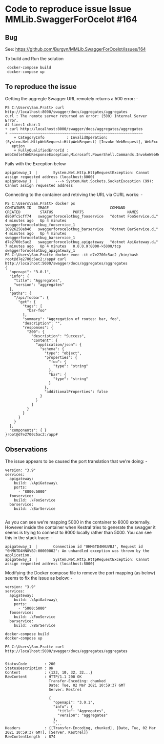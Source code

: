 # Code to reproduce issue Issue MMLib.SwaggerForOcelot #164

## Bug

See: https://github.com/Burgyn/MMLib.SwaggerForOcelot/issues/164

To build and Run the solution
```
 docker-compose build
 docker-compose up
```

## To reproduce the issue

Getting the aggregte Swagger URL remotely returns a 500 error: -

```
PS C:\Users\Sam.Pratt> curl http://localhost:8000/swagger/docs/aggregates/aggregates
curl : The remote server returned an error: (500) Internal Server Error.
At line:1 char:1
+ curl http://localhost:8000/swagger/docs/aggregates/aggregates
+ ~~~~~~~~~~~~~~~~~~~~~~~~~~~~~~~~~~~~~~~~~~~~~~~~~~~~~~~~~~~~~
    + CategoryInfo          : InvalidOperation: (System.Net.HttpWebRequest:HttpWebRequest) [Invoke-WebRequest], WebExc
   eption
    + FullyQualifiedErrorId : WebCmdletWebResponseException,Microsoft.PowerShell.Commands.InvokeWebRequestCommand
```

Fails with the Exception below
```
apigateway_1  |       System.Net.Http.HttpRequestException: Cannot assign requested address (localhost:8000)
apigateway_1  |        ---> System.Net.Sockets.SocketException (99): Cannot assign requested address
```

Connecting to the container and retriving the URL via CURL works: -
```
PS C:\Users\Sam.Pratt> docker ps
CONTAINER ID   IMAGE                            COMMAND                  CREATED         STATUS         PORTS                    NAMES
d869fc5cff74   swaggerforocelotbug_fooservice   "dotnet FooService.d…"   4 minutes ago   Up 4 minutes                            swaggerforocelotbug_fooservice_1
10926258ab46   swaggerforocelotbug_barservice   "dotnet BarService.d…"   4 minutes ago   Up 4 minutes                            swaggerforocelotbug_barservice_1
d7e2700c5ac2   swaggerforocelotbug_apigateway   "dotnet ApiGateway.d…"   7 minutes ago   Up 4 minutes   0.0.0.0:8000->5000/tcp   swaggerforocelotbug_apigateway_1
PS C:\Users\Sam.Pratt> docker exec -it d7e2700c5ac2 /bin/bash
root@d7e2700c5ac2:/app# curl http://localhost:5000/swagger/docs/aggregates/aggregates
{
  "openapi": "3.0.1",
  "info": {
    "title": "Aggregates",
    "version": "aggregates"
  },
  "paths": {
    "/api/foobar": {
      "get": {
        "tags": [
          "bar-foo"
        ],
        "summary": "Aggregation of routes: bar, foo",
        "description": "",
        "responses": {
          "200": {
            "description": "Success",
            "content": {
              "application/json": {
                "schema": {
                  "type": "object",
                  "properties": {
                    "foo": {
                      "type": "string"
                    },
                    "bar": {
                      "type": "string"
                    }
                  },
                  "additionalProperties": false
                }
              }
            }
          }
        }
      }
    }
  },
  "components": { }
}root@d7e2700c5ac2:/app#
```

## Observations

The issue appears to be caused the port translation that we're doing: -

```
version: "3.9"
services:
  apigateway:
    build: .\ApiGateway\
    ports:
      - "8000:5000"
  fooservice:
    build: .\FooService
  barservice:
    build: .\BarService
    
```

As you can see we're mapping 5000 in the container to 8000 externally. However inside the container when Kestral tries to generate the swagger it seems is trying to connect to 
8000 locally rather than 5000. You can see this in the stack trace: -

```
apigateway_1  |       Connection id "0HM6TD4HNUVBJ", Request id "0HM6TD4HNUVBJ:00000002": An unhandled exception was thrown by the application.
apigateway_1  |       System.Net.Http.HttpRequestException: Cannot assign requested address (localhost:8000)
```

Modifying the Docker compose file to remove the port mapping (as below) seems to fix the issue as below: -

```
version: "3.9"
services:
  apigateway:
    build: .\ApiGateway\
    ports:
      - "5000:5000"
  fooservice:
    build: .\FooService
  barservice:
    build: .\BarService

```

```
docker-compose build
docker-compose up
```

```
PS C:\Users\Sam.Pratt> curl http://localhost:5000/swagger/docs/aggregates/aggregates


StatusCode        : 200
StatusDescription : OK
Content           : {123, 10, 32, 32...}
RawContent        : HTTP/1.1 200 OK
                    Transfer-Encoding: chunked
                    Date: Tue, 02 Mar 2021 10:59:37 GMT
                    Server: Kestrel

                    {
                      "openapi": "3.0.1",
                      "info": {
                        "title": "Aggregates",
                        "version": "aggregates"
                      },
                      "...
Headers           : {[Transfer-Encoding, chunked], [Date, Tue, 02 Mar 2021 10:59:37 GMT], [Server, Kestrel]}
RawContentLength  : 874
```

